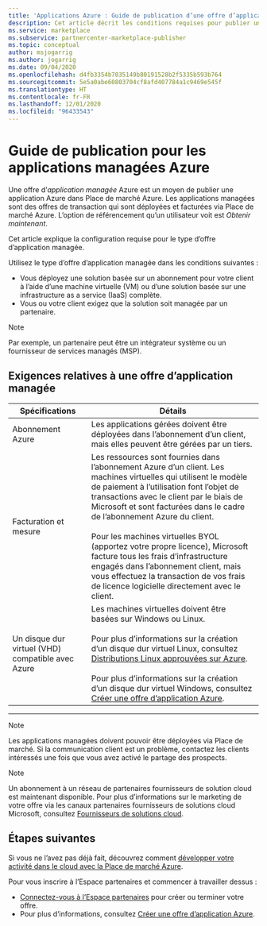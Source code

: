 ```yaml
---
title: 'Applications Azure : Guide de publication d’une offre d’application managée - Place de marché Azure'
description: Cet article décrit les conditions requises pour publier une application managée dans Place de marché Azure.
ms.service: marketplace
ms.subservice: partnercenter-marketplace-publisher
ms.topic: conceptual
author: msjogarrig
ms.author: jogarrig
ms.date: 09/04/2020
ms.openlocfilehash: d4fb3354b7035149b80191528b2f5335b593b764
ms.sourcegitcommit: 5e5a0abe60803704cf8afd407784a1c9469e545f
ms.translationtype: HT
ms.contentlocale: fr-FR
ms.lasthandoff: 12/01/2020
ms.locfileid: "96433543"
---
```

# <a name="publishing-guide-for-azure-managed-applications"></a>Guide de publication pour les applications managées Azure

Une offre d’*application managée* Azure est un moyen de publier une application Azure dans Place de marché Azure. Les applications managées sont des offres de transaction qui sont déployées et facturées via Place de marché Azure. L’option de référencement qu’un utilisateur voit est *Obtenir maintenant*.

Cet article explique la configuration requise pour le type d’offre d’application managée.

Utilisez le type d’offre d’application managée dans les conditions suivantes :

- Vous déployez une solution basée sur un abonnement pour votre client à l’aide d’une machine virtuelle (VM) ou d’une solution basée sur une infrastructure as a service (IaaS) complète.
- Vous ou votre client exigez que la solution soit managée par un partenaire.

>[!NOTE]
>Par exemple, un partenaire peut être un intégrateur système ou un fournisseur de services managés (MSP).  

## <a name="managed-application-offer-requirements"></a>Exigences relatives à une offre d’application managée

|Spécifications |Détails  |
|---------|---------|
|Abonnement Azure | Les applications gérées doivent être déployées dans l’abonnement d’un client, mais elles peuvent être gérées par un tiers. |
|Facturation et mesure    |  Les ressources sont fournies dans l’abonnement Azure d’un client. Les machines virtuelles qui utilisent le modèle de paiement à l’utilisation font l’objet de transactions avec le client par le biais de Microsoft et sont facturées dans le cadre de l’abonnement Azure du client. <br><br> Pour les machines virtuelles BYOL (apportez votre propre licence), Microsoft facture tous les frais d’infrastructure engagés dans l’abonnement client, mais vous effectuez la transaction de vos frais de licence logicielle directement avec le client.        |
|Un disque dur virtuel (VHD) compatible avec Azure    |   Les machines virtuelles doivent être basées sur Windows ou Linux.<br><br>Pour plus d’informations sur la création d’un disque dur virtuel Linux, consultez [Distributions Linux approuvées sur Azure](../virtual-machines/linux/endorsed-distros.md).<br><br>Pour plus d’informations sur la création d’un disque dur virtuel Windows, consultez [Créer une offre d’application Azure](./create-new-azure-apps-offer.md). |

---

> [!NOTE]
> Les applications managées doivent pouvoir être déployées via Place de marché. Si la communication client est un problème, contactez les clients intéressés une fois que vous avez activé le partage des prospects.  

> [!Note]
> Un abonnement à un réseau de partenaires fournisseurs de solution cloud est maintenant disponible. Pour plus d’informations sur le marketing de votre offre via les canaux partenaires fournisseurs de solutions cloud Microsoft, consultez [Fournisseurs de solutions cloud](./cloud-solution-providers.md).

## <a name="next-steps"></a>Étapes suivantes

Si vous ne l’avez pas déjà fait, découvrez comment [développer votre activité dans le cloud avec la Place de marché Azure](https://azuremarketplace.microsoft.com/sell).

Pour vous inscrire à l’Espace partenaires et commencer à travailler dessus :

- [Connectez-vous à l’Espace partenaires](https://partner.microsoft.com/dashboard/account/v3/enrollment/introduction/partnership) pour créer ou terminer votre offre.
- Pour plus d’informations, consultez [Créer une offre d’application Azure](./create-new-azure-apps-offer.md).
